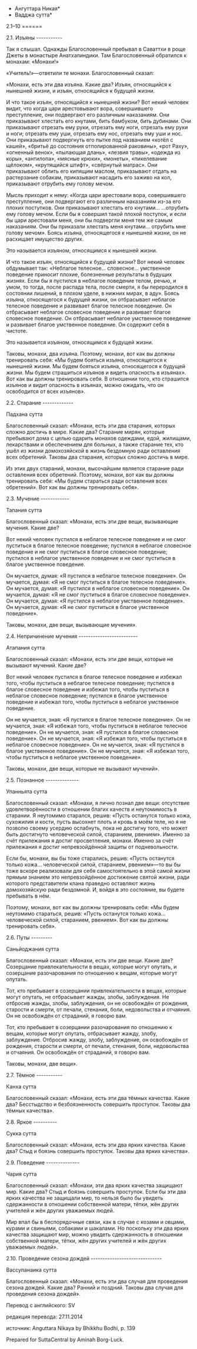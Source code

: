 * Ангуттара Никая*
* Вадджа сутта*

2\.1–10
\=\=\=\=\=\=

2\.1\. Изъяны
\-\-\-\-\-\-\-\-\-\-\-

Так я слышал\. Однажды Благословенный пребывал в Саваттхи в роще Джеты в монастыре Анатхапиндики\. Там Благословенный обратился к монахам: «Монахи\!»

«Учитель\!»—ответили те монахи\. Благословенный сказал:

«Монахи, есть эти два изъяна\. Какие два? Изъян, относящийся к нынешней жизни, и изъян, относящийся к будущей жизни\.

И что такое изъян, относящийся к нынешней жизни? Вот некий человек видит, что когда цари арестовывают вора, совершившего преступление, они подвергают его различным наказаниям\. Они приказывают хлестать его кнутами, бить бамбуком, бить дубинами\. Они приказывают отрезать ему руки, отрезать ему ноги, отрезать ему руки и ноги; отрезать ему уши, отрезать ему нос, отрезать ему уши и нос\. Они приказывают подвергнуть его пытке под названием «котёл с кашей», «бритьё до состояния отполированной раковины», «рот Раху», «огненный венок», «пылающая длань», «лезвия травы», «одежда из коры», «антилопа», «мясные крюки», «монеты», «пикелевание щёлоком», «крутящийся штифт», «свёрнутый матрас»\. Они приказывают облить его кипящим маслом, приказывают отдать на растерзание собакам, приказывают насадить его заживо на кол, приказывают отрубить ему голову мечом\.

Мысль приходит к нему: «Когда цари арестовали вора, совершившего преступление, они подвергают его различным наказаниям из\-за его плохих поступков\. Они приказывают хлестать его кнутами… …отрубить ему голову мечом\. Если бы я совершил такой плохой поступок, и если бы цари арестовали меня, они бы подвергли меня тем же самым наказаниям\. Они бы приказали хлестать меня кнутами… отрубить мне голову мечом»\. Боясь изъяна, относящегося к нынешней жизни, он не расхищает имущество других\.

Это называется изъяном, относящимся к нынешней жизни\.

И что такое изъян, относящийся к будущей жизни? Вот некий человек обдумывает так: «Неблагое телесное… словесное… умственное поведение приносит плохие, болезненные результаты в будущих жизнях\. Если бы я пустился в неблагое поведение телом, речью, и умом, то тогда, после распада тела, после смерти, я бы переродился в состоянии лишений, в плохом уделе, в нижних мирах, в аду»\. Боясь изъяна, относящегося к будущей жизни, он отбрасывает неблагое телесное поведение и развивает благое телесное поведение\. Он отбрасывает неблагое словесное поведение и развивает благое словесное поведение\. Он отбрасывает неблагое умственное поведение и развивает благое умственное поведение\. Он содержит себя в чистоте\.

Это называется изъяном, относящимся к будущей жизни\.

Таковы, монахи, два изъяна\. Поэтому, монахи, вот как вы должны тренировать себя: «Мы будем бояться изъяна, относящегося к нынешней жизни\. Мы будем бояться изъяна, относящегося к будущей жизни\. Мы будем страшиться изъянов и видеть опасность в изъянах»\. Вот как вы должны тренировать себя\. В отношении того, кто страшится изъянов и видит опасность в изъянах, можно ожидать, что он освободится от всех изъянов»\.

2\.2\. Старание
\-\-\-\-\-\-\-\-\-\-\-\-\-

Падхана сутта

Благословенный сказал: «Монахи, есть эти два старания, которых сложно достичь в мире\. Какие два? Старание мирян, которые пребывают дома с целью одарить монахов одеждами, едой, жилищами, лекарствами и обеспечением для больных, а также старание тех, кто ушёл из жизни домохозяйской в жизнь бездомную ради оставления всех обретений\. Таковы два старания, которых сложно достичь в мире\.

Из этих двух стараний, монахи, высочайшим является старание ради оставления всех обретений\. Поэтому, монахи, вот как вы должны тренировать себя: «Мы будем стараться ради оставления всех обретений»\. Вот как вы должны тренировать себя»\.

2\.3\. Мучение
\-\-\-\-\-\-\-\-\-\-\-\-

Тапания сутта

Благословенный сказал: «Монахи, есть эти две вещи, вызывающие мучения\. Какие две?

Вот некий человек пустился в неблагое телесное поведение и не смог пуститься в благое телесное поведение; пустился в неблагое словесное поведение и не смог пуститься в благое словесное поведение; пустился в неблагое умственное поведение и не смог пуститься в благое умственное поведение\.

Он мучается, думая: «Я пустился в неблагое телесное поведение»\. Он мучается, думая: «Я не смог пуститься в благое телесное поведение»\. Он мучается, думая: «Я пустился в неблагое словесное поведение»\. Он мучается, думая: «Я не смог пуститься в благое словесное поведение»\. Он мучается, думая: «Я пустился в неблагое умственное поведение»\. Он мучается, думая: «Я не смог пуститься в благое умственное поведение»\.

Таковы, монахи, две вещи, вызывающие мучения»\.

2\.4\. Непричинение мучения
\-\-\-\-\-\-\-\-\-\-\-\-\-\-\-\-\-\-\-\-\-\-\-\-\-

Атапания сутта

Благословенный сказал: «Монахи, есть эти две вещи, которые не вызывают мучений\. Какие две?

Вот некий человек пустился в благое телесное поведение и избежал того, чтобы пуститься в неблагое телесное поведение; пустился в благое словесное поведение и избежал того, чтобы пуститься в неблагое словесное поведение; пустился в благое умственное поведение и избежал того, чтобы пуститься в неблагое умственное поведение\.

Он не мучается, зная: «Я пустился в благое телесное поведение»\. Он не мучается, зная: «Я избежал того, чтобы пуститься в неблагое телесное поведение»\. Он не мучается, зная: «Я пустился в благое словесное поведение»\. Он не мучается, зная: «Я избежал того, чтобы пуститься в неблагое словесное поведение»\. Он не мучается, зная: «Я пустился в благое умственное поведение»\. Он не мучается, зная: «Я избежал того, чтобы пуститься в неблагое умственное поведение»\.

Таковы, монахи, две вещи, которые не вызывают мучений»\.

2\.5\. Познанное
\-\-\-\-\-\-\-\-\-\-\-\-\-\-

Упанньята сутта

Благословенный сказал: «Монахи, я лично познал две вещи: отсутствие удовлетворённости в отношении благих качеств и неутомимость в старании\. Я неутомимо старался, решив: «Пусть останутся только кожа, сухожилия и кости, пусть высохнет плоть и кровь в моём теле, но я не позволю своему усердию ослабнуть, пока не достигну того, что может быть достигнуто человеческой силой, старанием, рвением»\. Именно за счёт прилежания я достиг просветления, монахи\. Именно за счёт прилежания я достиг непревзойдённой защиты от подневольности\.

Если бы, монахи, вы бы тоже старались, решив: «Пусть останутся только кожа… человеческой силой, старанием, рвением»—то вы бы тоже вскоре реализовали для себя самостоятельно в этой самой жизни прямым знанием это непревзойдённое достижение святой жизни, ради которого представители клана праведно оставляют жизнь домохозяйскую ради бездомной\. И, войдя в это состояние, вы будете пребывать в нём\.

Поэтому, монахи, вот как вы должны тренировать себя: «Мы будем неутомимо стараться, решив: «Пусть останутся только кожа… человеческой силой, старанием, рвением»\. Вот как вы должны тренировать себя»\.

2\.6\. Путы
\-\-\-\-\-\-\-\-\-

Саньйоджания сутта

Благословенный сказал: «Монахи, есть эти две вещи\. Какие две? Созерцание привлекательности в вещах, которые могут опутать, и созерцание разочарования по отношению к вещам, которые могут опутать\.

Тот, кто пребывает в созерцании привлекательности в вещах, которые могут опутать, не отбрасывает жажды, злобы, заблуждения\. Не отбросив жажды, злобы, заблуждения, он не освобождён от рождения, старости и смерти, от печали, стенания, боли, недовольства и отчаяния\. Он не освобождён от страданий, я говорю вам\.

Тот, кто пребывает в созерцании разочарования по отношению к вещам, которые могут опутать, отбрасывает жажду, злобу, заблуждение\. Отбросив жажду, злобу, заблуждение, он освобождён от рождения, старости и смерти, от печали, стенания, боли, недовольства и отчаяния\. Он освобождён от страданий, я говорю вам\.

Таковы, монахи, две вещи»\.

2\.7\. Тёмное
\-\-\-\-\-\-\-\-\-\-\-

Канха сутта

Благословенный сказал: «Монахи, есть эти два тёмных качества\. Какие два? Бесстыдство и безбоязненность совершить проступок\. Таковы два тёмных качества»\.

2\.8\. Яркое
\-\-\-\-\-\-\-\-\-\-

Сукка сутта

Благословенный сказал: «Монахи, есть эти два ярких качества\. Какие два? Стыд и боязнь совершить проступок\. Таковы два ярких качества»\.

2\.9\. Поведение
\-\-\-\-\-\-\-\-\-\-\-\-\-\-

Чария сутта

Благословенный сказал: «Монахи, эти два ярких качества защищают мир\. Какие два? Стыд и боязнь совершить проступок\. Если бы эти два ярких качества не защищали мир, то нельзя было бы увидеть сдержанности в отношении собственной матери, тётки, жён других учителей и жён других уважаемых людей\.

Мир впал бы в беспорядочные связи, как в случае с козами и овцами, курами и свиньями, собаками и шакалами\. Но поскольку эти два ярких качества защищают мир, можно увидеть сдержанность в отношении собственной матери, тётки, жён других учителей и жён других уважаемых людей»\.

2\.10\. Проведение сезона дождей
\-\-\-\-\-\-\-\-\-\-\-\-\-\-\-\-\-\-\-\-\-\-\-\-\-\-\-\-\-\-

Вассупанаика сутта

Благословенный сказал: «Монахи, есть эти два случая для проведения сезона дождей\. Какие два? Ранний и поздний\. Таковы два случая для проведения сезона дождей»\.

Перевод с английского: SV

редакция перевода: 27\.11\.2014

источник: Anguttara Nikaya by Bhikkhu Bodhi, p\. 139

Prepared for SuttaCentral by Aminah Borg\-Luck\.